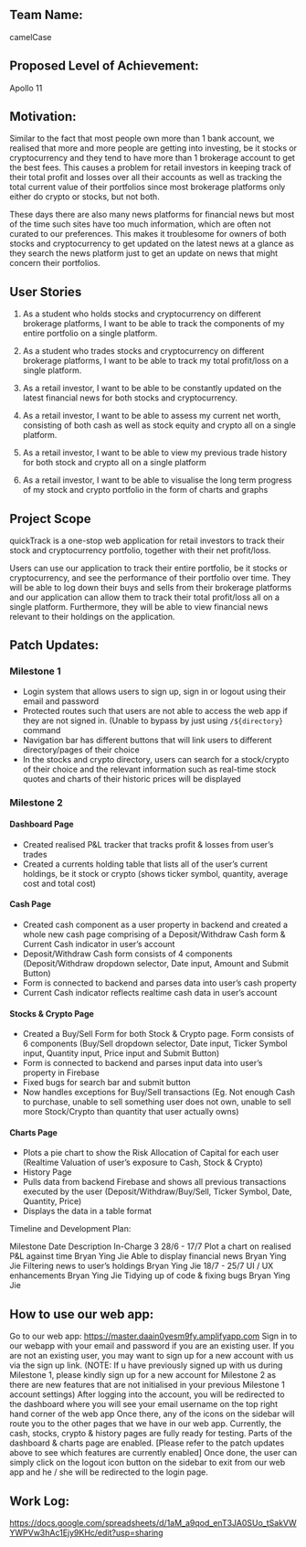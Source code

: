 ## Team Name:
camelCase

## Proposed Level of Achievement: 
Apollo 11

## Motivation:
Similar to the fact that most people own more than 1 bank account, we realised that more and more people are getting into investing, be it stocks or cryptocurrency and they tend to have more than 1 brokerage account to get the best fees. This causes a problem for retail investors in keeping track of their total profit and losses over all their accounts as well as tracking the total current value of their portfolios since most brokerage platforms only either do crypto or stocks, but not both. 

These days there are also many news platforms for financial news but most of the time such sites have too much information, which are often not curated to our preferences. This makes it troublesome for owners of both stocks and cryptocurrency to get updated on the latest news at a glance as they search the news platform just to get an update on news that might concern their portfolios. 

## User Stories
1. As a student who holds stocks and cryptocurrency on different brokerage platforms, I want to be able to track the components of my entire portfolio on a single platform.

2. As a student who trades stocks and cryptocurrency on different brokerage platforms, I want to be able to track my total profit/loss on a single platform. 

3. As a retail investor, I want to be able to be constantly updated on the latest financial news for both stocks and cryptocurrency.

4. As a retail investor, I want to be able to assess my current net worth, consisting of both cash as well as stock equity and crypto all on a single platform.

5. As a retail investor, I want to be able to view my previous trade history for both stock and crypto all on a single platform

6. As a retail investor, I want to be able to visualise the long term progress of my stock and crypto portfolio in the form of charts and graphs

## Project Scope
quickTrack is a one-stop web application for retail investors to track their stock and cryptocurrency portfolio, together with their net profit/loss. 

Users can use our application to track their entire portfolio, be it stocks or cryptocurrency, and see the performance of their portfolio over time. They will be able to log down their buys and sells from their brokerage platforms and our application can allow them to track their total profit/loss all on a single platform. Furthermore, they will be able to view financial news relevant to their holdings on the application.


## Patch Updates: 
### Milestone 1
+ Login system that allows users to sign up, sign in or logout using their email and password
+ Protected routes such that users are not able to access the web app if they are not signed in. (Unable to bypass by just using `/${directory}` command
+ Navigation bar has different buttons that will link users to different directory/pages of their choice
+ In the stocks and crypto directory, users can search for a stock/crypto of their choice and the relevant information such as real-time stock quotes and charts of their historic prices will be displayed

### Milestone 2
#### Dashboard Page
+ Created realised P&L tracker that tracks profit & losses from user’s trades
+ Created a currents holding table that lists all of the user’s current holdings, be it stock or crypto (shows ticker symbol, quantity, average cost and total cost)
#### Cash Page
+ Created cash component as a user property in backend and created a whole new cash page comprising of a Deposit/Withdraw Cash form & Current Cash indicator in user’s account
+ Deposit/Withdraw Cash form consists of 4 components (Deposit/Withdraw dropdown selector, Date input, Amount and Submit Button)
+ Form is connected to backend and parses data into user’s cash property
+ Current Cash indicator reflects realtime cash data in user’s account
#### Stocks & Crypto Page
+ Created a Buy/Sell Form for both Stock & Crypto page. Form consists of 6 components (Buy/Sell dropdown selector, Date input, Ticker Symbol input, Quantity input, Price input and Submit Button)
+ Form is connected to backend and parses input data into user’s property in Firebase
+ Fixed bugs for search bar and submit button
+ Now handles exceptions for Buy/Sell transactions (Eg. Not enough Cash to purchase, unable to sell something user does not own, unable to sell more Stock/Crypto than quantity that user actually owns)
#### Charts Page
+ Plots a pie chart to show the Risk Allocation of Capital for each user (Realtime Valuation of user’s exposure to Cash, Stock & Crypto)
+ History Page
+ Pulls data from backend Firebase and shows all previous transactions executed by the user (Deposit/Withdraw/Buy/Sell, Ticker Symbol, Date, Quantity, Price)
+ Displays the data in a table format

Timeline and Development Plan: 

Milestone
Date
Description
In-Charge
3
28/6 - 17/7
Plot a chart on realised P&L against time
Bryan 
Ying Jie
Able to display financial news
Bryan
Ying Jie
Filtering news to user’s holdings
Bryan
Ying Jie
18/7 - 25/7
UI / UX enhancements
Bryan
Ying Jie
Tidying up of code & fixing bugs
Bryan
Ying Jie






## How to use our web app: 
Go to our web app: https://master.daain0yesm9fy.amplifyapp.com 
Sign in to our webapp with your email and password if you are an existing user. If you are not an existing user, you may want to sign up for a new account with us via the sign up link. 
(NOTE: If u have previously signed up with us during Milestone 1, please kindly sign up for a new account for Milestone 2 as there are new features that are not initialised in your previous Milestone 1 account settings)
After logging into the account, you will be redirected to the dashboard where you will see your email username on the top right hand corner of the web app
Once there, any of the icons on the sidebar will route you to the other pages that we have in our web app. Currently, the cash, stocks, crypto & history pages are fully ready for testing. Parts of the dashboard & charts page are enabled.
[Please refer to the patch updates above to see which features are currently enabled]
Once done, the user can simply click on the logout icon button on the sidebar to exit from our web app and he / she will be redirected to the login page.

## Work Log: 
https://docs.google.com/spreadsheets/d/1aM_a9qod_enT3JA0SUo_tSakVWYWPVw3hAc1Ejy9KHc/edit?usp=sharing 
